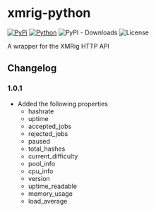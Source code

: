 # xmrig-python
[![PyPi](https://img.shields.io/badge/PyPi-1.0.1-green?labelColor=026ab5&style=flat-square&logo=pypi&logoColor=ffffff&link=https://pypi.org/project/xmrig/)](https://pypi.org/project/xmrig/)
[![Python](https://img.shields.io/badge/Python-%203.8,%203.9,%203.10,%203.11,%203.12-green?labelColor=026ab5&style=flat-square&logo=pypi&logoColor=ffffff&link=https://pypi.org/project/xmrig/)](https://pypi.org/project/xmrig/)
![PyPI - Downloads](https://img.shields.io/pypi/dm/xmrig?label=PyPI%20Downloads)
![License](https://img.shields.io/github/license/CoulterStutz/python-xmrig?label=License&color=brightgreen)

A wrapper for the XMRig HTTP API

## Changelog
### 1.0.1
* Added the following properties
  * hashrate
  * uptime
  * accepted_jobs
  * rejected_jobs
  * paused
  * total_hashes
  * current_difficulty
  * pool_info
  * cpu_info
  * version
  * uptime_readable
  * memory_usage
  * load_average
